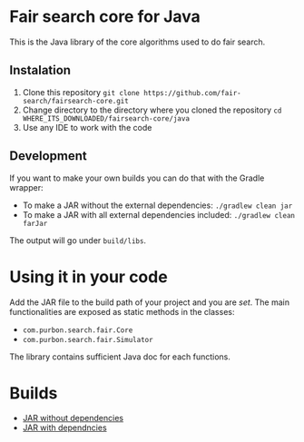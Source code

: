# Fair search core for Java

This is the Java library of the core algorithms used to do fair search. 

## Instalation

1. Clone this repository `git clone https://github.com/fair-search/fairsearch-core.git`
2. Change directory to the directory where you cloned the repository `cd WHERE_ITS_DOWNLOADED/fairsearch-core/java`
3. Use any IDE to work with the code

## Development

If you want to make your own builds you can do that with the Gradle wrapper:
- To make a JAR without the external dependencies: 
    `./gradlew clean jar`
- To make a JAR with all external dependencies included:
    `./gradlew clean farJar`

The output will go under `build/libs`.

# Using it in your code

Add the JAR file to the build path of your project and you are *set*. The main functionalities are exposed as static methods in the classes:
- `com.purbon.search.fair.Core`
- `com.purbon.search.fair.Simulator`

The library contains sufficient Java doc for each functions.

# Builds

- [JAR without dependencies](https://fair-search.github.io/fairsearch-core/java/fairsearch-core-0.1.jar)
- [JAR with dependncies](https://fair-search.github.io/fairsearch-core/java/fairsearch-core-all-0.1.jar)